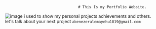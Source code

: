                                      # This Is my Portfolio Website.
![image](https://user-images.githubusercontent.com/84628709/200192623-6e818453-111f-4c40-bba0-d4d51a49ce0b.png)
                          i used to show my personal projects achievements and others.
                       let's talk about your next project `abenezeralemayehu1819@gmail.com`
